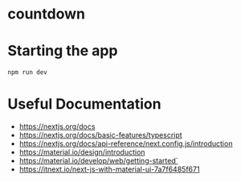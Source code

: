 # countdown

# Starting the app

```
npm run dev 
```

# Useful Documentation

* https://nextjs.org/docs
* https://nextjs.org/docs/basic-features/typescript
* https://nextjs.org/docs/api-reference/next.config.js/introduction
* https://material.io/design/introduction
* https://material.io/develop/web/getting-started`
* https://itnext.io/next-js-with-material-ui-7a7f6485f671